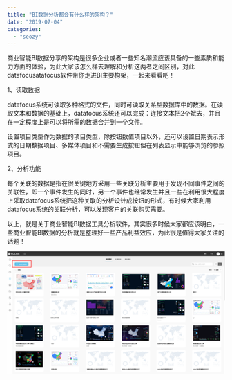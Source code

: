 ```yaml
---
title: "BI数据分析都会有什么样的架构？"
date: "2019-07-04"
categories: 
  - "seozy"
---
```


商业智能BI数据分享的架构是很多企业或者一些知名潮流应该具备的一些素质和能力方面的体验，为此大家该怎么样去理解和分析这两者之间区别，对此datafocusatafocus软件带你走进BI主要构架，一起来看看吧！

1、读取数据

datafocus系统可读取多种格式的文件，同时可读取关系型数据库中的数据。在读取文本和数据的基础上，datafocus系统还可以完成：连接文本把2个斌去，并且在一定程度上是可以将所需的数据合并到一个文件。

设置项目类型作为数据的项目类型，除按钮数值项目以外，还可以设置日期表示形式的日期数据项目、多媒体项目和不需要生成按钮但在列表显示中能够浏览的参照项目。

2、分析功能

每个关联的数据是指在很关键地方采用一些关联分析主要用于发现不同事件之间的关联性，即一个事件发生的同时，另一个事件也经常发生并且一些在利用很大程度上采取datafocus系统把这种关联的分析设计成按钮的形式，有时候大家利用datafocus系统的关联分析，可以发现客户的关联购买需要。

以上，就是关于商业智能BI数据工具分析软件，其实很多时候大家都应该明白，一些商业智能BI数据的分析就是整理好一些产品利益效应，为此很是值得大家关注的话题！

![](images/word-image-90.png)
